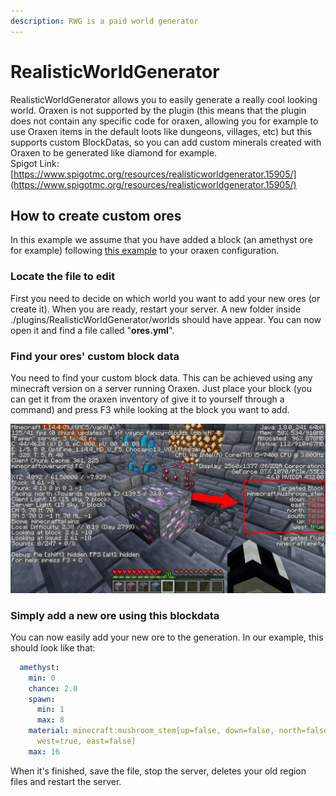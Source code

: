```yaml
---
description: RWG is a paid world generator
---
```


# RealisticWorldGenerator

RealisticWorldGenerator allows you to easily generate a really cool looking world. Oraxen is not supported by the plugin \(this means that the plugin does not contain any specific code for oraxen, allowing you for example to use Oraxen items in the default loots like dungeons, villages, etc\) but this supports custom BlockDatas, so you can add custom minerals created with Oraxen to be generated like diamond for example.  
Spigot Link: [https://www.spigotmc.org/resources/realisticworldgenerator.15905/](https://www.spigotmc.org/resources/realisticworldgenerator.15905/)

## How to create custom ores

In this example we assume that you have added a block \(an amethyst ore for example\) following [this example](../../configuration/block-mechanic.md#ores) to your oraxen configuration.

### Locate the file to edit

First you need to decide on which world you want to add your new ores \(or create it\). When you are ready, restart your server. A new folder inside ./plugins/RealisticWorldGenerator/worlds should have appear. You can now open it and find a file called "**ores.yml**".

### Find your ores' custom block data

You need to find your custom block data. This can be achieved using any minecraft version on a server running Oraxen. Just place your block \(you can get it from the oraxen inventory of give it to yourself through a command\) and press F3 while looking at the block you want to add.

![](../../.gitbook/assets/amethyst.png)

### Simply add a new ore using this blockdata

You can now easily add your new ore to the generation. In our example, this should look like that:

```yaml
  amethyst:
    min: 0
    chance: 2.0
    spawn:
      min: 1
      max: 8
    material: minecraft:mushroom_stem[up=false, down=false, north=false, south=false,
      west=true, east=false]
    max: 16
```

When it's finished, save the file, stop the server, deletes your old region files and restart the server.

